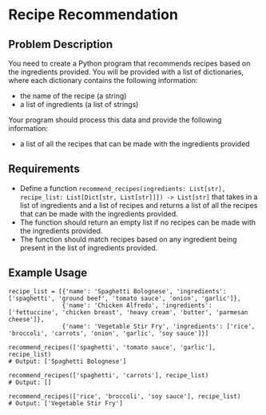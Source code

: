 # Recipe Recommendation

## Problem Description

You need to create a Python program that recommends recipes based on the ingredients provided. You will be provided with a list of dictionaries, where each dictionary contains the following information:
- the name of the recipe (a string)
- a list of ingredients (a list of strings)

Your program should process this data and provide the following information:
- a list of all the recipes that can be made with the ingredients provided

## Requirements

- Define a function `recommend_recipes(ingredients: List[str], recipe_list: List[Dict[str, List[str]]]) -> List[str]` that takes in a list of ingredients and a list of recipes and returns a list of all the recipes that can be made with the ingredients provided.
- The function should return an empty list if no recipes can be made with the ingredients provided.
- The function should match recipes based on any ingredient being present in the list of ingredients provided.

## Example Usage

```
recipe_list = [{'name': 'Spaghetti Bolognese', 'ingredients': ['spaghetti', 'ground beef', 'tomato sauce', 'onion', 'garlic']},
               {'name': 'Chicken Alfredo', 'ingredients': ['fettuccine', 'chicken breast', 'heavy cream', 'butter', 'parmesan cheese']},
               {'name': 'Vegetable Stir Fry', 'ingredients': ['rice', 'broccoli', 'carrots', 'onion', 'garlic', 'soy sauce']}]

recommend_recipes(['spaghetti', 'tomato sauce', 'garlic'], recipe_list)
# Output: ['Spaghetti Bolognese']

recommend_recipes(['spaghetti', 'carrots'], recipe_list)
# Output: []

recommend_recipes(['rice', 'broccoli', 'soy sauce'], recipe_list)
# Output: ['Vegetable Stir Fry']
```